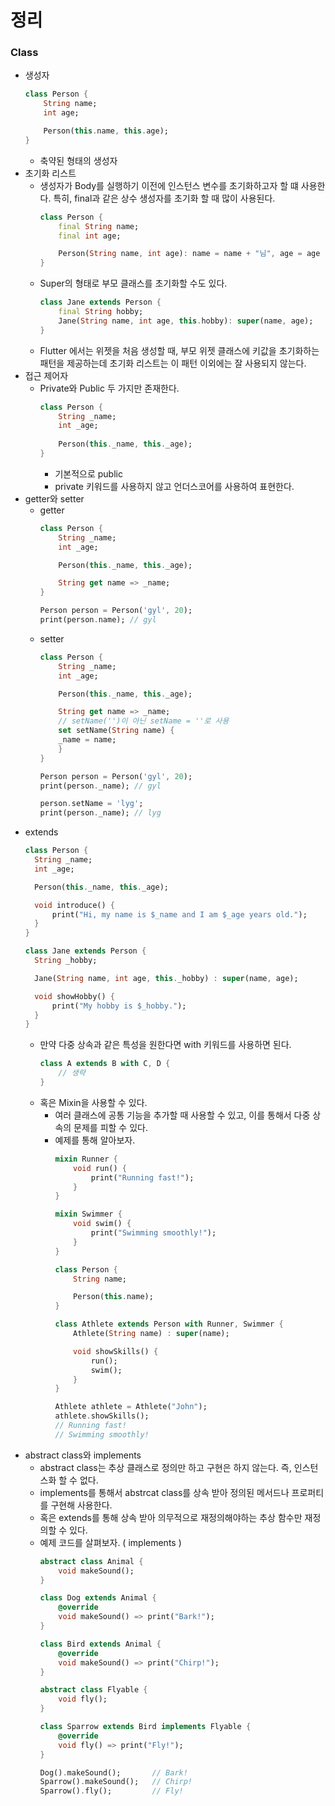 # 정리
### Class
* 생성자
    ```dart
    class Person {
        String name;
        int age;

        Person(this.name, this.age);
    }
    ```
    * 축약된 형태의 생성자
* 초기화 리스트
  * 생성자가 Body를 실행하기 이전에 인스턴스 변수를 초기화하고자 할 떄 사용한다. 특히, final과 같은 상수 생성자를 초기화 할 때 많이 사용된다.
    ```dart
    class Person {
        final String name;
        final int age;

        Person(String name, int age): name = name + "님", age = age - 1;
    }
    ```
  * Super의 형태로 부모 클래스를 초기화할 수도 있다.
    ```dart
    class Jane extends Person {
        final String hobby;
        Jane(String name, int age, this.hobby): super(name, age);
    }
    ```
  * Flutter 에서는 위젯을 처음 생성할 때, 부모 위젯 클래스에 키값을 초기화하는 패턴을 제공하는데 초기화 리스트는 이 패턴 이외에는 잘 사용되지 않는다.
* 접근 제어자
  * Private와 Public 두 가지만 존재한다.
    ```dart
    class Person {
        String _name;
        int _age;
        
        Person(this._name, this._age);
    }
    ```
    * 기본적으로 public
    * private 키워드를 사용하지 않고 언더스코어를 사용하여 표현한다.
* getter와 setter
  * getter
    ```dart
    class Person {
        String _name;
        int _age;

        Person(this._name, this._age);

        String get name => _name;
    }

    Person person = Person('gyl', 20);
    print(person.name); // gyl
    ```
  * setter
    ```dart
    class Person {
        String _name;
        int _age;

        Person(this._name, this._age);

        String get name => _name;
        // setName('')이 아닌 setName = ''로 사용
        set setName(String name) {
        _name = name;
        }
    }

    Person person = Person('gyl', 20);
    print(person._name); // gyl

    person.setName = 'lyg';
    print(person._name); // lyg
    ```
* extends
  ```dart
  class Person {
    String _name;
    int _age;

    Person(this._name, this._age);

    void introduce() {
        print("Hi, my name is $_name and I am $_age years old.");
    }
  }

  class Jane extends Person {
    String _hobby;

    Jane(String name, int age, this._hobby) : super(name, age);

    void showHobby() {
        print("My hobby is $_hobby.");
    }
  }
  ```
  * 만약 다중 상속과 같은 특성을 원한다면 with 키워드를 사용하면 된다.
    ```dart
    class A extends B with C, D {
        // 생략
    }
    ```
  * 혹은 Mixin을 사용할 수 있다.
    * 여러 클래스에 공통 기능을 추가할 때 사용할 수 있고, 이를 통해서 다중 상속의 문제를 피할 수 있다.
    * 예제를 통해 알아보자.
      ```dart
      mixin Runner {
          void run() {
              print("Running fast!");
          }
      }

      mixin Swimmer {
          void swim() {
              print("Swimming smoothly!");
          }
      }

      class Person {
          String name;

          Person(this.name);
      }

      class Athlete extends Person with Runner, Swimmer {
          Athlete(String name) : super(name);

          void showSkills() {
              run();
              swim();
          }
      }

      Athlete athlete = Athlete("John");
      athlete.showSkills();   
      // Running fast!
      // Swimming smoothly!
      ```
* abstract class와 implements
  * abstract class는 추상 클래스로 정의만 하고 구현은 하지 않는다. 즉, 인스턴스화 할 수 없다.
  * implements를 통해서 abstrcat class를 상속 받아 정의된 메서드나 프로퍼티를 구현해 사용한다.
  * 혹은 extends를 통해 상속 받아 의무적으로 재정의해야하는 추상 함수만 재정의할 수 있다.
  * 예제 코드를 살펴보자. ( implements )
    ```dart
    abstract class Animal {
        void makeSound();
    }

    class Dog extends Animal {
        @override
        void makeSound() => print("Bark!");
    }

    class Bird extends Animal {
        @override
        void makeSound() => print("Chirp!");
    }

    abstract class Flyable {
        void fly();
    }

    class Sparrow extends Bird implements Flyable {
        @override
        void fly() => print("Fly!");
    }

    Dog().makeSound();       // Bark!
    Sparrow().makeSound();   // Chirp!
    Sparrow().fly();         // Fly!
    ```